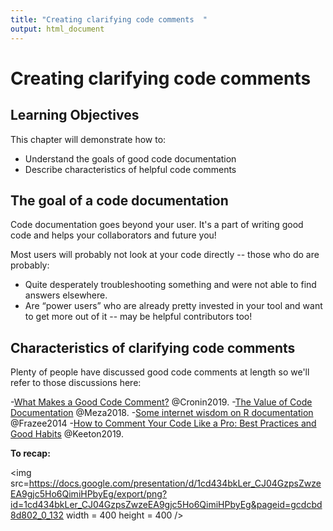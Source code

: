 ```yaml
---
title: "Creating clarifying code comments  "
output: html_document
---
```


# Creating clarifying code comments

## Learning Objectives

This chapter will demonstrate how to:

- Understand the goals of good code documentation
- Describe characteristics of helpful code comments

## The goal of a code documentation

Code documentation goes beyond your user.
It's a part of writing good code and helps your collaborators and future you!

Most users will probably not look at your code directly -- those who do are probably:

- Quite desperately troubleshooting something and were not able to find answers elsewhere.
- Are “power users” who are already pretty invested in your tool and want to get more out of it -- may be helpful contributors too!

## Characteristics of clarifying code comments

Plenty of people have discussed good code comments at length so we'll refer to those discussions here: 

-[What Makes a Good Code Comment?](https://itnext.io/what-makes-a-good-code-comment-5267debd2c24) @Cronin2019.
-[The Value of Code Documentation](https://www.olioapps.com/blog/the-value-of-code-documentation/) @Meza2018.
-[Some internet wisdom on R documentation](http://alyssafrazee.com/2014/04/20/rdocs.html) @Frazee2014
-[How to Comment Your Code Like a Pro: Best Practices and Good Habits](https://www.elegantthemes.com/blog/wordpress/how-to-comment-your-code-like-a-pro-best-practices-and-good-habits) @Keeton2019.

**To recap:**

<img src=https://docs.google.com/presentation/d/1cd434bkLer_CJ04GzpsZwzeEA9gjc5Ho6QimiHPbyEg/export/png?id=1cd434bkLer_CJ04GzpsZwzeEA9gjc5Ho6QimiHPbyEg&pageid=gcdcbd8d802_0_132 width = 400 height = 400 />

